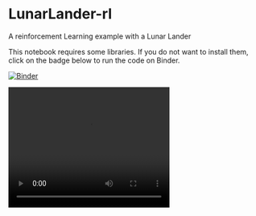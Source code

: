 # LunarLander-rl
A reinforcement Learning example with a Lunar Lander

This notebook requires some libraries. If you do not want to install them, click on the badge below to run the code on Binder.

[![Binder](https://mybinder.org/badge_logo.svg)](https://mybinder.org/v2/gh/Fragar8/LunarLander-rl/HEAD)


<video width="320" height="240" controls>
  <source src="videos/RisultatoRl_lunarLander.mp4" type="video/mp4">
  Il tuo browser non supporta il tag video.
</video>
